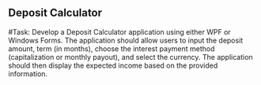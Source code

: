 ## Deposit Calculator

#Task:
Develop a Deposit Calculator application using either WPF or Windows Forms. The application should allow users to input the deposit amount, term (in months), choose the interest payment method (capitalization or monthly payout), and select the currency. The application should then display the expected income based on the provided information.
